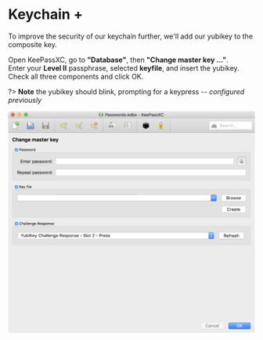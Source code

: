 Keychain <i class="fas fa-lock"></i><span  style="vertical-align: text-top;">+</span>
==========

To improve the security of our keychain further, we'll add our yubikey to the composite key. 

Open KeePassXC, go to **"Database"**, then **"Change master key ..."**.  
Enter your **Level II** passphrase, selected **keyfile**, and insert the yubikey.  
Check all three components and click OK.

?> **Note** the yubikey should blink, prompting for a keypress -- _configured previously_

![Composite](images/keepass-yubikey.png)